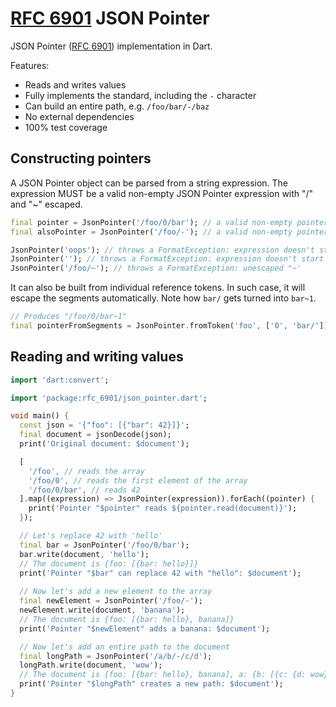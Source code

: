 # [RFC 6901] JSON Pointer
JSON Pointer ([RFC 6901]) implementation in Dart.

Features:
- Reads and writes values
- Fully implements the standard, including the `-` character
- Can build an entire path, e.g. `/foo/bar/-/baz`
- No external dependencies
- 100% test coverage

## Constructing pointers
A JSON Pointer object can be parsed from a string expression. 
The expression MUST be a valid non-empty JSON Pointer expression with "/" and "~" escaped.
```dart
final pointer = JsonPointer('/foo/0/bar'); // a valid non-empty pointer
final alsoPointer = JsonPointer('/foo/-'); // a valid non-empty pointer with a special "-" reference

JsonPointer('oops'); // throws a FormatException: expression doesn't start with "/"
JsonPointer(''); // throws a FormatException: expression doesn't start with "/" either
JsonPointer('/foo/~'); // throws a FormatException: unescaped "~'
```

It can also be built from individual reference tokens. In such case, it will escape the segments
automatically. Note how `bar/` gets turned into `bar~1`.
```dart
// Produces "/foo/0/bar~1"
final pointerFromSegments = JsonPointer.fromToken('foo', ['0', 'bar/']);

```

## Reading and writing values
```dart
import 'dart:convert';

import 'package:rfc_6901/json_pointer.dart';

void main() {
  const json = '{"foo": [{"bar": 42}]}';
  final document = jsonDecode(json);
  print('Original document: $document');

  [
    '/foo', // reads the array
    '/foo/0', // reads the first element of the array
    '/foo/0/bar', // reads 42
  ].map((expression) => JsonPointer(expression)).forEach((pointer) {
    print('Pointer "$pointer" reads ${pointer.read(document)}');
  });

  // Let's replace 42 with 'hello'
  final bar = JsonPointer('/foo/0/bar');
  bar.write(document, 'hello');
  // The document is {foo: [{bar: hello}]}
  print('Pointer "$bar" can replace 42 with "hello": $document');
  
  // Now let's add a new element to the array
  final newElement = JsonPointer('/foo/-');
  newElement.write(document, 'banana');
  // The document is {foo: [{bar: hello}, banana]}
  print('Pointer "$newElement" adds a banana: $document');

  // Now let's add an entire path to the document
  final longPath = JsonPointer('/a/b/-/c/d');
  longPath.write(document, 'wow');
  // The document is {foo: [{bar: hello}, banana], a: {b: [{c: {d: wow}}]}}
  print('Pointer "$longPath" creates a new path: $document');
}
```

[RFC 6901]: https://tools.ietf.org/html/rfc6901
